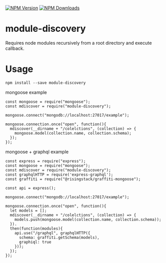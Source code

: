 [![NPM Version](http://img.shields.io/npm/v/module-discovery.svg?style=flat)](https://www.npmjs.org/package/module-discovery)
[![NPM Downloads](https://img.shields.io/npm/dm/module-discovery.svg?style=flat)](https://www.npmjs.org/package/module-discovery)

# module-discovery
Requires node modules recursively from a root directory and execute callback.

# Usage

`npm install --save module-discovery`

mongoose example

```
const mongoose = require("mongoose");
const mdiscover = require("module-discovery");

mongoose.connect("mongodb://localhost:27017/example");

mongoose.connection.once("open", function(){
  mdiscover(__dirname + "/colelctions", (collection) => {
    mongoose.model(collection.name, collection.schema);
  });
});
```

mongoose + graphql example

```
const express = require("express");
const mongoose = require("mongoose");
const mdiscover = require("module-discovery");
const graphqlHTTP = require('express-graphql');
const graffiti = require("@risingstack/graffiti-mongoose");

const api = express();

mongoose.connect("mongodb://localhost:27017/example");

mongoose.connection.once("open", function(){
  let models = [];
  mdiscover(__dirname + "/colelctions", (collection) => {
    models.push(mongoose.model(collection.name, collection.schema));
  }).
  then(function(modules){
    api.use("/graphql", graphqlHTTP({
      schema: graffiti.getSchema(models),
      graphiql: true
    }));
  });
});
```
